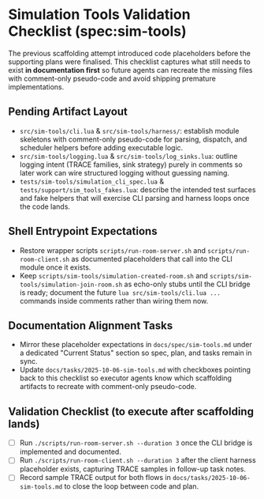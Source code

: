 # Simulation Tools Validation Checklist (spec:sim-tools)

The previous scaffolding attempt introduced code placeholders before the supporting plans were finalised. This checklist captures
what still needs to exist **in documentation first** so future agents can recreate the missing files with comment-only pseudo-code
and avoid shipping premature implementations.

## Pending Artifact Layout
- `src/sim-tools/cli.lua` & `src/sim-tools/harness/`: establish module skeletons with comment-only pseudo-code for parsing,
  dispatch, and scheduler helpers before adding executable logic.
- `src/sim-tools/logging.lua` & `src/sim-tools/log_sinks.lua`: outline logging intent (TRACE families, sink strategy) purely in
  comments so later work can wire structured logging without guessing naming.
- `tests/sim-tools/simulation_cli_spec.lua` & `tests/support/sim_tools_fakes.lua`: describe the intended test surfaces and fake
  helpers that will exercise CLI parsing and harness loops once the code lands.

## Shell Entrypoint Expectations
- Restore wrapper scripts `scripts/run-room-server.sh` and `scripts/run-room-client.sh` as documented placeholders that call into
  the CLI module once it exists.
- Keep `scripts/sim-tools/simulation-created-room.sh` and `scripts/sim-tools/simulation-join-room.sh` as echo-only stubs until the
  CLI bridge is ready; document the future `lua src/sim-tools/cli.lua ...` commands inside comments rather than wiring them now.

## Documentation Alignment Tasks
- Mirror these placeholder expectations in `docs/spec/sim-tools.md` under a dedicated "Current Status" section so spec, plan, and
  tasks remain in sync.
- Update `docs/tasks/2025-10-06-sim-tools.md` with checkboxes pointing back to this checklist so executor agents know which
  scaffolding artifacts to recreate with comment-only pseudo-code.

## Validation Checklist (to execute after scaffolding lands)
- [ ] Run `./scripts/run-room-server.sh --duration 3` once the CLI bridge is implemented and documented.
- [ ] Run `./scripts/run-room-client.sh --duration 3` after the client harness placeholder exists, capturing TRACE samples in
      follow-up task notes.
- [ ] Record sample TRACE output for both flows in `docs/tasks/2025-10-06-sim-tools.md` to close the loop between code and plan.
